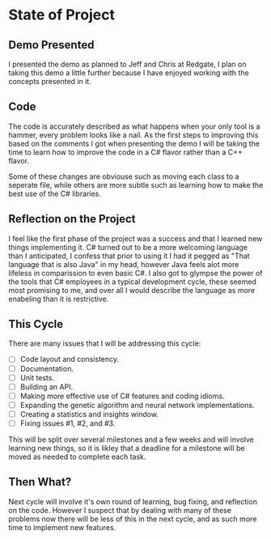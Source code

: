 # State of Project

## Demo Presented

I presented the demo as planned to Jeff and Chris at Redgate, I plan on taking this demo a little further because I have enjoyed working with the concepts presented in it.

## Code

The code is accurately described as what happens when your only tool is a hammer, every problem looks like a nail. As the first steps to improving this based on the comments I got when presenting the demo I will be taking the time to learn how to improve the code in a C# flavor rather than a C++ flavor.

Some of these changes are obviouse such as moving each class to a seperate file, while others are more subtle such as learning how to make the best use of the C# libraries.

## Reflection on the Project

I feel like the first phase of the project was a success and that I learned new things implementing it. C# turned out to be a more welcoming language than I anticipated, I confess that prior to using it I had it pegged as "That language that is also Java" in my head, however Java feels alot more lifeless in comparission to even basic C#. I also got to glympse the power of the tools that C# employees in a typical development cycle, these seemed most promising to me, and over all I would describe the language as more enabeling than it is restrictive.

## This Cycle

There are many issues that I will be addressing this cycle:
- [ ] Code layout and consistency.
- [ ] Documentation.
- [ ] Unit tests.
- [ ] Building an API.
- [ ] Making more effective use of C# features and coding idioms.
- [ ] Expanding the genetic algorithm and neural network implementations.
- [ ] Creating a statistics and insights window.
- [ ] Fixing issues #1, #2, and #3.

This will be split over several milestones and a few weeks and will involve learning new things, so it is likley that a deadline for a milestone will be moved as needed to complete each task.

## Then What?

Next cycle will involve it's own round of learning, bug fixing, and reflection on the code. However I suspect that by dealing with many of these problems now there will be less of this in the next cycle, and as such more time to implement new features.
